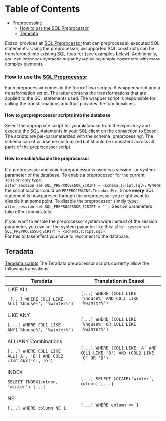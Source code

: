 # Table of Contents
- [Preprocessing](#preprocessing)
  * [How to use the SQL Preprocessor](#how-to-use-the-sql-preprocessor)
  * [Teradata](#teradata)

Exasol provides an [SQL Preprocessor](https://docs.exasol.com/database_concepts/sql_preprocessor.htm) that can preprocess all executed SQL statements. Using the preprocessor, unsupported SQL constructs can be transformed into existing SQL features (see examples below). Additionally, you can introduce syntactic sugar by replacing simple constructs with more complex elements.

### How to use the [SQL Preprocessor](https://docs.exasol.com/database_concepts/sql_preprocessor.htm)
Each preprocessor comes in the form of two scripts. A wrapper script and a transformation script. The latter contains the transformations that are applied to the SQL statements used. The wrapper script is responsible for calling the transformations and thus provides the functionalities.

#### How to get preprocessor scripts into the database
Select the appropriate script for your database from the repository and execute the SQL statements in your SQL client on the connection to Exasol. The scripts are pre-parameterized with the schema 'preprocessing'. The schema can of course be customized but should be consistent across all parts of the preprocessor script.

#### How to enable/disable the preprocessor
If a preprosessor and which preprocessor is used is a session- or system parameter of the database. To enable a preprocessor for the current session only type:<br>
`alter session set SQL_PREPROCESSOR_SCRIPT = <schema.script.sql>;` 
where the script location could be `PREPROCESSING.TeradataPre`. Since **every** SQL statement is now paresed through the preprocessor you might want to disable it at some point. To disable the preprocessor simply type:<br>
`alter session set SQL_PREPROCESSOR_SCRIPT = '';`. Session parameters take effect immidiately.

If you want to enable the preprocessor system wide instead of the session parameter, you can set the system paramter like this:
`alter system set SQL_PREPROCESSOR_SCRIPT = <schema.script.sql>;`
<br>For this to take effect you have to reconnect to the database.


## Teradata 
[Teradata scripts](teradata)
The Teradata preprocessor scripts currently allow the following translations:

| Teradata | Translation in Exasol |
|---|---|
|LIKE ALL<br><pre lang="sql">``` [...] WHERE COL1 LIKE ALL('%house%', '%winter%')```</pre> | <pre lang="sql">```[...] WHERE (COL1 LIKE '%house%' AND COL1 LIKE '%winter%')```</pre> |
| LIKE ANY<br><pre lang="sql">```[...] WHERE COL1 LIKE ANY('%house%', '%winter%')```</pre> | <pre lang="sql">```[...] WHERE (COL1 LIKE '%house%' OR COL1 LIKE '%winter%')```</pre> |
| ALL/ANY Combinations<br><pre lang="sql">```[...] WHERE COL1 LIKE ALL('A', 'B') AND COL2 LIKE ANY('C', 'D')```</pre> | <pre lang="sql">```[...] WHERE (COL1 LIKE 'A' AND COL1 LIKE 'B') AND (COL2 LIKE 'C' OR 'D')```</pre> |
| INDEX <br><pre lang="sql">```SELECT INDEX(column, 'winter') [...]```</pre> | <pre lang="sql">```[...] SELECT LOCATE('winter', column) [...]```</pre> |
| NE <br><pre lang="sql">```[...] WHERE column NE 1```</pre> | <pre lang="sql">```[...] WHERE column <> 1```</pre> |
